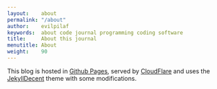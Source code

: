 ```yaml
---
layout:    about
permalink: "/about"
author:    evilpilaf
keywords:  about code journal programming coding software
title:     About this journal
menutitle: About
weight:    90
--- 
```


This blog is hosted in [Github Pages](https://pages.github.com), served by [CloudFlare](https://www.cloudflare.com) and uses the [JekyllDecent](https://github.com/jwillmer/jekyllDecent) theme with some modifications.